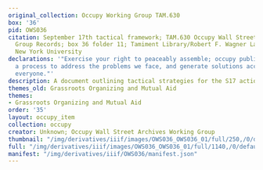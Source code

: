 ```yaml
---
original_collection: Occupy Working Group TAM.630
box: '36'
pid: OWS036
citation: September 17th tactical framework; TAM.630 Occupy Wall Street Archives Working
  Group Records; box 36 folder 11; Tamiment Library/Robert F. Wagner Labor Archives,
  New York University
declarations: '"Exercise your right to peaceably assemble; occupy public space;  create
  a process to address the problems we face, and generate solutions accessible to
  everyone."'
description: A document outlining tactical strategies for the S17 actions
themes_old: Grassroots Organizing and Mutual Aid
themes:
- Grassroots Organizing and Mutual Aid
order: '35'
layout: occupy_item
collection: occupy
creator: Unknown; Occupy Wall Street Archives Working Group
thumbnail: "/img/derivatives/iiif/images/OWS036_OWS036_01/full/250,/0/default.jpg"
full: "/img/derivatives/iiif/images/OWS036_OWS036_01/full/1140,/0/default.jpg"
manifest: "/img/derivatives/iiif/OWS036/manifest.json"
---
```

